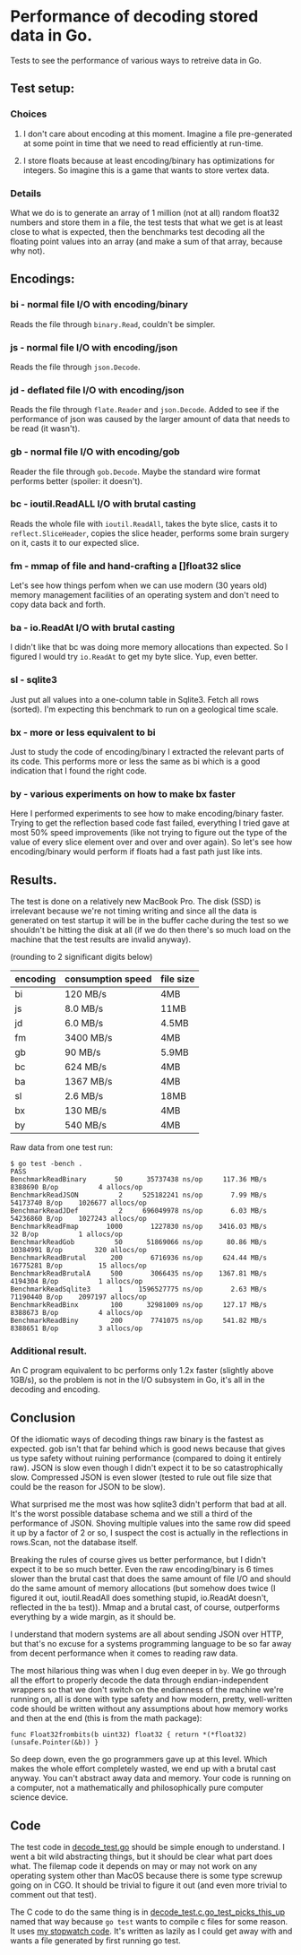 # Performance of decoding stored data in Go.

Tests to see the performance of various ways to retreive data in Go.

## Test setup:

### Choices

1. I don't care about encoding at this moment. Imagine a file
pre-generated at some point in time that we need to read efficiently
at run-time.

2. I store floats because at least encoding/binary has optimizations
for integers. So imagine this is a game that wants to store vertex
data.

### Details

What we do is to generate an array of 1 million (not at all) random
float32 numbers and store them in a file, the test tests that what we
get is at least close to what is expected, then the benchmarks test
decoding all the floating point values into an array (and make a sum
of that array, because why not).

## Encodings:

### bi - normal file I/O with encoding/binary

Reads the file through `binary.Read`, couldn't be simpler.

### js - normal file I/O with encoding/json

Reads the file through `json.Decode`.

### jd - deflated file I/O with encoding/json

Reads the file through `flate.Reader` and `json.Decode`. Added to see
if the performance of json was caused by the larger amount of data
that needs to be read (it wasn't).

### gb - normal file I/O with encoding/gob

Reader the file through `gob.Decode`. Maybe the standard wire format
performs better (spoiler: it doesn't).

### bc - ioutil.ReadALL I/O with brutal casting

Reads the whole file with `ioutil.ReadAll`, takes the byte slice,
casts it to `reflect.SliceHeader`, copies the slice header,
performs some brain surgery on it, casts it to our expected slice.

### fm - mmap of file and hand-crafting a []float32 slice

Let's see how things perfom when we can use modern (30 years old)
memory management facilities of an operating system and don't need
to copy data back and forth.

### ba - io.ReadAt I/O with brutal casting

I didn't like that bc was doing more memory allocations than expected.
So I figured I would try `io.ReadAt` to get my byte slice. Yup, even
better.

### sl - sqlite3

Just put all values into a one-column table in Sqlite3. Fetch all rows
(sorted). I'm expecting this benchmark to run on a geological time
scale.

### bx - more or less equivalent to bi

Just to study the code of encoding/binary I extracted the relevant
parts of its code. This performs more or less the same as bi which
is a good indication that I found the right code.

### by - various experiments on how to make bx faster

Here I performed experiments to see how to make encoding/binary
faster. Trying to get the reflection based code fast failed,
everything I tried gave at most 50% speed improvements (like not
trying to figure out the type of the value of every slice element over
and over and over again). So let's see how encoding/binary would
perform if floats had a fast path just like ints.

## Results.

The test is done on a relatively new MacBook Pro. The disk (SSD) is
irrelevant because we're not timing writing and since all the data is
generated on test startup it will be in the buffer cache during the
test so we shouldn't be hitting the disk at all (if we do then there's
so much load on the machine that the test results are invalid anyway).

(rounding to 2 significant digits below)

encoding | consumption speed | file size |
---------|-------------------|-----------|
bi	| 120 MB/s	| 4MB	|
js	| 8.0 MB/s	| 11MB	| 
jd	| 6.0 MB/s	| 4.5MB | 
fm	| 3400 MB/s	| 4MB	| 
gb	| 90 MB/s	| 5.9MB |
bc	| 624 MB/s	| 4MB	|
ba	| 1367 MB/s	| 4MB	| 
sl	| 2.6 MB/s	| 18MB	|
bx	| 130 MB/s	| 4MB	|
by	| 540 MB/s	| 4MB	|

Raw data from one test run:

    $ go test -bench .
    PASS
    BenchmarkReadBinary	      50	  35737438 ns/op	 117.36 MB/s	 8388690 B/op	       4 allocs/op
    BenchmarkReadJSON	       2	 525182241 ns/op	   7.99 MB/s	54173740 B/op	 1026677 allocs/op
    BenchmarkReadJDef	       2	 696049978 ns/op	   6.03 MB/s	54236860 B/op	 1027243 allocs/op
    BenchmarkReadFmap	    1000	   1227830 ns/op	3416.03 MB/s	      32 B/op	       1 allocs/op
    BenchmarkReadGob	      50	  51869066 ns/op	  80.86 MB/s	10384991 B/op	     320 allocs/op
    BenchmarkReadBrutal	     200	   6716936 ns/op	 624.44 MB/s	16775281 B/op	      15 allocs/op
    BenchmarkReadBrutalA     500	   3066435 ns/op	1367.81 MB/s	 4194304 B/op	       1 allocs/op
    BenchmarkReadSqlite3       1	1596527775 ns/op	   2.63 MB/s	71190440 B/op	 2097197 allocs/op
    BenchmarkReadBinx	     100	  32981009 ns/op	 127.17 MB/s	 8388673 B/op	       4 allocs/op
    BenchmarkReadBiny	     200	   7741075 ns/op	 541.82 MB/s	 8388651 B/op	       3 allocs/op

### Additional result.

An C program equivalent to bc performs only 1.2x faster (slightly
above 1GB/s), so the problem is not in the I/O subsystem in Go, it's
all in the decoding and encoding.

## Conclusion

Of the idiomatic ways of decoding things raw binary is the fastest as
expected. gob isn't that far behind which is good news because that
gives us type safety without ruining performance (compared to doing it
entirely raw). JSON is slow even though I didn't expect it to be so
catastrophically slow. Compressed JSON is even slower (tested to rule
out file size that could be the reason for JSON to be slow).

What surprised me the most was how sqlite3 didn't perform that bad at
all. It's the worst possible database schema and we still a third of
the performance of JSON. Shoving multiple values into the same row did
speed it up by a factor of 2 or so, I suspect the cost is actually in
the reflections in rows.Scan, not the database itself.

Breaking the rules of course gives us better performance, but I didn't
expect it to be so much better. Even the raw encoding/binary is 6
times slower than the brutal cast that does the same amount of file
I/O and should do the same amount of memory allocations (but somehow
does twice (I figured it out, ioutil.ReadAll does something stupid,
io.ReadAt doesn't, reflected in the `ba` test)). Mmap and a brutal
cast, of course, outperforms everything by a wide margin, as it should
be.

I understand that modern systems are all about sending JSON over HTTP,
but that's no excuse for a systems programming language to be so far
away from decent performance when it comes to reading raw data.

The most hilarious thing was when I dug even deeper in `by`. We go
through all the effort to properly decode the data through
endian-independent wrappers so that we don't switch on the endianness
of the machine we're running on, all is done with type safety and how
modern, pretty, well-written code should be written without any
assumptions about how memory works and then at the end (this is from
the math package):

    func Float32frombits(b uint32) float32 { return *(*float32)(unsafe.Pointer(&b)) }

So deep down, even the go programmers gave up at this level. Which
makes the whole effort completely wasted, we end up with a brutal
cast anyway. You can't abstract away data and memory. Your code is
running on a computer, not a mathematically and philosophically pure
computer science device.

## Code

The test code in [decode_test.go](decode_test.go) should be simple
enough to understand. I went a bit wild abstracting things, but it
should be clear what part does what. The filemap code it depends on
may or may not work on any operating system other than MacOS because
there is some type screwup going on in CGO. It should be trivial to
figure it out (and even more trivial to comment out that test).

The C code to do the same thing is in
[decode_test.c.go_test_picks_this_up](decode_test.c.go_test_picks_this_up)
named that way because `go test` wants to compile c files for some
reason.  It uses [my stopwatch code](https://github.com/art4711/timing).
It's written as lazily as I could get away with and wants a file
generated by first running go test.